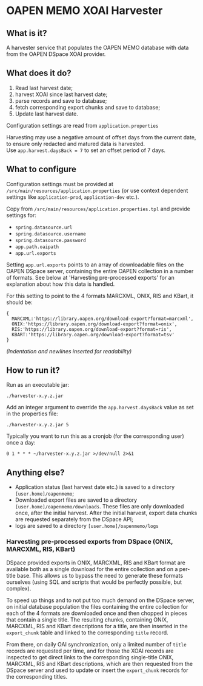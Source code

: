 # OAPEN MEMO XOAI Harvester

## What is it?

A harvester service that populates the OAPEN MEMO database with data from the OAPEN DSpace XOAI provider.

## What does it do?
 
1. Read last harvest date;
2. harvest XOAI since last harvest date;
3. parse records and save to database;
4. fetch corresponding export chunks and save to database;
5. Update last harvest date.

Configuration settings are read from `application.properties`

Harvesting may use a negative amount of offset days from the current date, to ensure only redacted and matured data is harvested.  
Use `app.harvest.daysBack = 7` to set an offset period of 7 days.

## What to configure

Configuration settings must be provided at `/src/main/resources/application.properties` (or use context dependent settings like `application-prod`, `application-dev` etc.). 

Copy from `/src/main/resources/application.properties.tpl` and provide settings for:

* `spring.datasource.url`
* `spring.datasource.username`
* `spring.datasource.password`
* `app.path.oaipath`
* `app.url.exports`

Setting `app.url.exports` points to an array of downloadable files on the OAPEN DSpace server, containing the entire OAPEN collection in a number of formats. See below at 'Harvesting pre-processed exports' for an explanation about how this data is handled.

For this setting to point to the 4 formats MARCXML, ONIX, RIS and KBart, it should be:

    {
      MARCXML:'https://library.oapen.org/download-export?format=marcxml',
      ONIX:'https://library.oapen.org/download-export?format=onix',
      RIS:'https://library.oapen.org/download-export?format=ris',
      KBART:'https://library.oapen.org/download-export?format=tsv'
    }
    
*(Indentation and newlines inserted for readability)*    
    

## How to run it?

Run as an executable jar: 

	./harvester-x.y.z.jar

Add an integer argument to override the `app.harvest.daysBack` value as set in the properties file:

	./harvester-x.y.z.jar 5

Typically you want to run this as a cronjob (for the corresponding user) once a day:

    0 1 * * * ~/harvester-x.y.z.jar >/dev/null 2>&1 


## Anything else?

- Application status (last harvest date etc.) is saved to a directory `[user.home]/oapenmemo`;
- Downloaded export files are saved to a directory `[user.home]/oapenmemo/downloads`. These files are only downloaded once, after the initial harvest. After the initial harvest, export data chunks are requested separately from the DSpace API;
- logs are saved to a directory `[user.home]/oapenmemo/logs`


### Harvesting pre-processed exports from DSpace (ONIX, MARCXML, RIS, KBart)

DSpace provided exports in ONIX, MARCXML, RIS and KBart format are available both as a single download for the entire collection and on a per-title base. This allows us to bypass the need to generate these formats ourselves (using SQL and scripts that would be perfectly possible, but complex).

To speed up things and to not put too much demand on the DSpace server, on initial database population the files containing the entire collection for each of the 4 formats are downloaded once and then chopped in pieces that contain a single title. The resulting chunks, containing ONIX, MARCXML, RIS and KBart descriptions for a title, are then inserted in the `export_chunk` table and linked to the corresponding `title` record.

From there, on daily OAI synchronization, only a limited number of `title` records are requested per time, and for those the XOAI records are inspected to get direct links to the corresponding single-title ONIX, MARCXML, RIS and KBart descriptions, which are then requested from the DSpace server and used to update or insert the `export_chunk` records for the corresponding titles.


